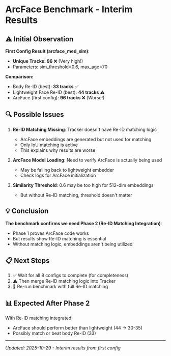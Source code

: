 # ArcFace Benchmark - Interim Results

## ⚠️ Initial Observation

**First Config Result (arcface_med_sim)**:
- **Unique Tracks: 96** ❌ (Very high!)
- Parameters: sim_threshold=0.6, max_age=70

**Comparison:**
- Body Re-ID (best): **33 tracks** ✅
- Lightweight Face Re-ID (best): **44 tracks** ⚠️
- ArcFace (first config): **96 tracks** ❌ (Worse!)

## 🔍 Possible Issues

1. **Re-ID Matching Missing**: Tracker doesn't have Re-ID matching logic
   - ArcFace embeddings are generated but not used for matching
   - Only IoU matching is active
   - This explains why results are worse

2. **ArcFace Model Loading**: Need to verify ArcFace is actually being used
   - May be falling back to lightweight embedder
   - Check logs for ArcFace initialization

3. **Similarity Threshold**: 0.6 may be too high for 512-dim embeddings
   - But without Re-ID matching, threshold doesn't matter

## 💡 Conclusion

**The benchmark confirms we need Phase 2 (Re-ID Matching Integration)**:
- Phase 1 proves ArcFace code works
- But results show Re-ID matching is essential
- Without matching logic, embeddings aren't being utilized

## 📋 Next Steps

1. ✅ Wait for all 8 configs to complete (for completeness)
2. ⚠️ Then merge Re-ID matching logic into Tracker
3. 🔄 Re-run benchmark with full Re-ID matching

## 📊 Expected After Phase 2

With Re-ID matching integrated:
- ArcFace should perform better than lightweight (44 → 30-35)
- Possibly match or beat body Re-ID (33)

---
*Updated: 2025-10-29 - Interim results from first config*


